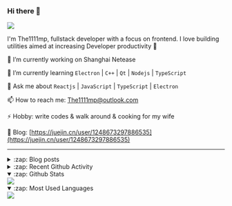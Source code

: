 ### Hi there 👋

![](https://komarev.com/ghpvc/?username=1111mp&color=green)

I'm The1111mp, fullstack developer with a focus on frontend. I love building utilities aimed at increasing Developer productivity 🙌

🔭 I’m currently working on Shanghai Netease

🌱 I’m currently learning `Electron` | `C++` | `Qt` | `Nodejs` | `TypeScript`

💬 Ask me about `Reactjs` | `JavaScript` | `TypeScript` | `Electron`

📫 How to reach me: <a href="mailto:The1111mp@outlook.com">The1111mp@outlook.com</a>

⚡ Hobby: write codes & walk around & cooking for my wife

📖 Blog: [https://juejin.cn/user/1248673297886535](https://juejin.cn/user/1248673297886535)

***

<details>
  <summary>:zap: Blog posts</summary>

  - [使用 nvm-desktop 轻松安装和管理多个 node 版本](https://juejin.cn/post/7267791228872179727)
  - [Electron 中集成 SQLite3 数据库的最佳实践](https://juejin.cn/post/7202807471881306172)
  - [从0开发IM，单聊群聊在线离线消息以及消息的已读未读功能](https://juejin.cn/post/7202583557751865401)
  - [Electron（网页）中实现接近微信消息发送体验的消息输入框及界面](https://juejin.cn/post/7252505446396575781)
  - [Qt中基于QWebEngineView和QWebChannel实现与web的交互](https://juejin.cn/post/7238423148555501629)
</details>

<details>
  <summary>:zap: Recent Github Activity</summary>

  <!--START_SECTION:activity-->
1. 🗣 Commented on [#12248](https://github.com/webdriverio/webdriverio/issues/12248#issuecomment-1945618136) in [webdriverio/webdriverio](https://github.com/webdriverio/webdriverio)
2. ❗ Opened issue [#12248](https://github.com/webdriverio/webdriverio/issues/12248) in [webdriverio/webdriverio](https://github.com/webdriverio/webdriverio)
3. 🗣 Commented on [#60](https://github.com/1111mp/nvm-desktop/issues/60#issuecomment-1943133837) in [1111mp/nvm-desktop](https://github.com/1111mp/nvm-desktop)
4. 🗣 Commented on [#60](https://github.com/1111mp/nvm-desktop/issues/60#issuecomment-1941467984) in [1111mp/nvm-desktop](https://github.com/1111mp/nvm-desktop)
5. ❗ Opened issue [#1082](https://github.com/egoist/tsup/issues/1082) in [egoist/tsup](https://github.com/egoist/tsup)
6. 🗣 Commented on [#58](https://github.com/1111mp/nvm-desktop/issues/58#issuecomment-1935235078) in [1111mp/nvm-desktop](https://github.com/1111mp/nvm-desktop)
7. 🗣 Commented on [#58](https://github.com/1111mp/nvm-desktop/issues/58#issuecomment-1935180280) in [1111mp/nvm-desktop](https://github.com/1111mp/nvm-desktop)
8. 🗣 Commented on [#57](https://github.com/1111mp/nvm-desktop/issues/57#issuecomment-1933256590) in [1111mp/nvm-desktop](https://github.com/1111mp/nvm-desktop)
9. 🗣 Commented on [#51](https://github.com/1111mp/nvm-desktop/issues/51#issuecomment-1928749026) in [1111mp/nvm-desktop](https://github.com/1111mp/nvm-desktop)
10. 🗣 Commented on [#5](https://github.com/1111mp/nvmd-command/issues/5#issuecomment-1924094726) in [1111mp/nvmd-command](https://github.com/1111mp/nvmd-command)
  <!--END_SECTION:activity-->
</details>

<details open>
  <summary>:zap: Github Stats</summary>

  <img align="center" src="https://github-readme-stats-sigma-five.vercel.app/api?username=1111mp&show_icons=true&hide_border=true&theme=gruvbox" />
</details>

<details open>
  <summary>:zap: Most Used Languages</summary>

  <img align="center" src="https://github-readme-stats-sigma-five.vercel.app/api/top-langs/?username=1111mp&layout=compact&show_icons=true&hide_border=true&theme=gruvbox" />
</details>


<!--
**1111mp/1111mp** is a ✨ _special_ ✨ repository because its `README.md` (this file) appears on your GitHub profile.

Here are some ideas to get you started:

- 🔭 I’m currently working on ...
- 🌱 I’m currently learning ...
- 👯 I’m looking to collaborate on ...
- 🤔 I’m looking for help with ...
- 💬 Ask me about ...
- 📫 How to reach me: ...
- 😄 Pronouns: ...
- ⚡ Fun fact: ...
-->
